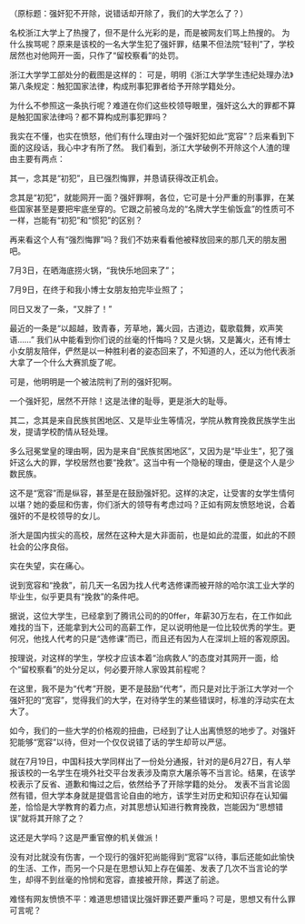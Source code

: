 （原标题：强奸犯不开除，说错话却开除了，我们的大学怎么了？）

名校浙江大学上了热搜了，但不是什么光彩的是，而是被网友们骂上热搜的。 为什么挨骂呢？原来是该校的一名大学生犯了强奸罪，结果不但法院“轻判”了，学校居然也对他网开一面，只作了“留校察看”的处罚。

浙江大学学工部处分的截图是这样的： 可是，明明《浙江大学学生违纪处理办法》第八条规定：触犯国家法律，构成刑事犯罪者给予开除学籍处分。

为什么不参照这一条执行呢？难道在你们这些校领导眼里，强奸这么大的罪都不算是触犯国家法律吗？都不算构成刑事犯罪吗？

我实在不懂，也实在愤怒，他们有什么理由对一个强奸犯如此“宽容”？后来看到下面的这段话，我心中才有所了然。 我们看到，浙江大学破例不开除这个人渣的理由主要有两点：

其一，念其是“初犯”，且已强烈悔罪，并恳请获得改正机会。

念其是“初犯”，就能网开一面？强奸罪啊，各位，它可是十分严重的刑事罪，在某些国家甚至是要把牢底坐穿的。它跟之前被乌龙的“名牌大学生偷饭盒”的性质可不一样，岂能有“初犯”和“惯犯”的区别？

再来看这个人有“强烈悔罪”吗？我们不妨来看看他被释放回来的那几天的朋友圈吧。

7月3日，在晒海底捞火锅，“我快乐地回来了”；

7月9日，在终于和我小博士女朋友拍完毕业照了；

同日又发了一条，“又胖了！”

最近的一条是“以超越，致青春，芳草地，篝火园，古道边，载歌载舞，欢声笑语……” 我们从中能看到你们说的丝毫的忏悔吗？又是火锅，又是篝火，还有博士小女朋友陪伴，俨然是以一种胜利者的姿态回来了，不知道的人，还以为他代表浙大拿了一个什么大赛凯旋了呢。

可是，他明明是一个被法院判了刑的强奸犯啊。

一个强奸犯，居然不开除！这是法律的耻辱，更是浙大的耻辱。

其二，念其是来自民族贫困地区、又是毕业生等情况，学院从教育挽救民族学生出发，提请学校酌情从轻处理。

多么冠冕堂皇的理由啊，因为是来自“民族贫困地区”，又因为是“毕业生”，犯了强奸这么大的罪，学校居然也要“挽救”。这当中有一个隐秘的理由，便是这个人是少数民族。

这不是“宽容”而是纵容，甚至是在鼓励强奸犯。这样的决定，让受害的女学生情何以堪？她的委屈和伤害，你们浙大的领导有考虑过吗？正如有网友愤怒地说，合着强奸的不是校领导的女儿。

浙大是国内拔尖的高校，居然在这种大是大非面前，也是如此的混蛋，如此的不顾社会的公序良俗。

实在失望，实在痛心。

说到宽容和“挽救”，前几天一名因为找人代考选修课而被开除的哈尔滨工业大学的毕业生，似乎更具有“挽救”的条件吧。

据说，这位大学生，已经拿到了腾讯公司的的0ffer，年薪30万左右，在工作如此难找的当下，还能拿到大公司的高薪工作，足以说明他是一位比较优秀的学生。更何况，他找人代考的只是“选修课”而已，而且还有因为人在深圳上班的客观原因。

按理说，对这样的学生，学校才应该本着“治病救人”的态度对其网开一面，给个“留校察看”的处分足以，何必要开除人家毁其前程呢？

在这里，我不是为“代考”开脱，更不是鼓励“代考”，而只是对比于浙江大学对一个强奸犯的“宽容”，觉得我们的大学，在对待学生的某些错误时，标准的浮动实在太大了。

如今，我们的一些大学的价格观的扭曲，已经到了让人出离愤怒的地步了。对强奸犯能够“宽容”以待，但对一个仅仅说错了话的学生却苛以严惩。

就在7月19日，中国科技大学同样出了一份处分通报，针对的是6月27日，有人举报该校的一名学生在境外社交平台发表涉及南京大屠杀等不当言论。结果，在该学校表示了反省、道歉和悔过之后，依然给予了开除学籍的处分。 发表不当言论固然有错，但大学本身就是提倡言论自由的地方，该学生对历史和知识存在认知偏差，恰恰是大学教育的着力点，对其思想认知进行教育挽救，岂能因为“思想错误”就将其开除了之？

这还是大学吗？这是严重官僚的机关做派！

没有对比就没有伤害，一个现行的强奸犯尚能得到“宽容”以待，事后还能如此愉快的生活、工作，而另一个只是在思想认知上存在偏差、发表了几次不当言论的学生，却得不到丝毫的怜悯和宽容，直接被开除，葬送了前途。

难怪有网友愤愤不平：难道思想错误比强奸罪还要严重吗？可是，思想又有什么罪可言呢？


